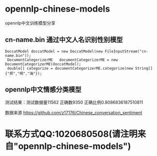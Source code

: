 # opennlp-chinese-models
opennlp中文训练模型分享

## cn-name.bin	通过中文人名识别性别模型
```
DoccatModel doccatModel = new DoccatModel(new FileInputStream("cn-name.bin"));
 DocumentCategorizerME   documentCategorizerME = new DocumentCategorizerME(doccatModel);
 double[] categorize = documentCategorizerME.categorize(new String[]{"郑","明","海"});
```

## opennlp中文情感分类模型
测试结果：测试数据量11562 正确数9350 正确比例0.8086836187510811

数据来源 https://github.com/z17176/Chinese_conversation_sentiment

# 联系方式QQ:1020680508(请注明来自"opennlp-chinese-models")
